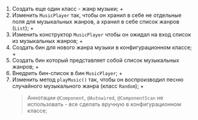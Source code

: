1. Создать еще один класс - жанр музыки; + 
2. Изменить `MusicPlayer` так, чтобы он хранил в себе не отдельные поля для музыкальных жанров, а хранил в себе
список жанров (`List`); +
3. Изменить конструктор `MusicPlayer` чтобы он ожидал на вход список из музыкальных жанров; +
4. Создать бин для нового жанра музыки в конфигурационном классе; +
5. Создать бин который представляет собой список музыкальных жанров; +
6. Внедрить бин-список в бин `MusicPlayer`; +
7. Изменить метод `playMusic()` так, чтобы он воспроизводил песню случайного музыкального жанра (класс `Random`); +
   > Аннотации `@Component`, `@Autowired`, `@ComponentScan` не использовать - все сделать вручную в конфигурационном классе;